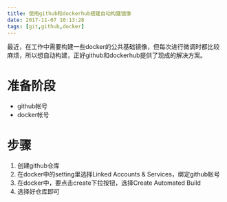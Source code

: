 ```yaml
---
title: 使用github和dockerhub搭建自动构建镜像
date: 2017-11-07 10:13:28
tags: [git,github,docker]
---
```

最近，在工作中需要构建一些docker的公共基础镜像，但每次进行微调时都比较麻烦，所以想自动构建，正好github和dockerhub提供了现成的解决方案。

# 准备阶段
- github帐号
- docker帐号

# 步骤
1. 创建github仓库
1. 在docker中的setting里选择Linked Accounts & Services，绑定github帐号
1. 在docker中，要点击create下拉按钮，选择Create Automated Build
1. 选择好仓库即可
